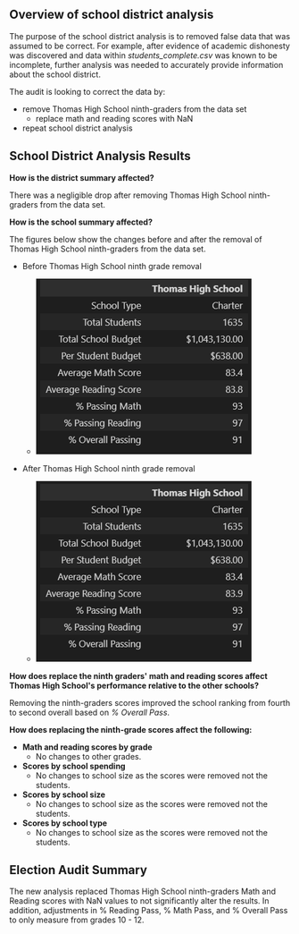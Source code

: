 ## Overview of school district analysis

The purpose of the school district analysis is to removed false data that was assumed to be correct. For example, after evidence of academic dishonesty was discovered and data within *students_complete.csv* was known to be incomplete, further analysis was needed to accurately provide information about the school district.

The audit is looking to correct the data by:
- remove Thomas High School ninth-graders from the data set
    - replace math and reading scores with NaN
- repeat school district analysis

## School District Analysis Results
**How is the district summary affected?**

There was a negligible drop after removing Thomas High School ninth-graders from the data set. 

**How is the school summary affected?**

The figures below show the changes before and after the removal of Thomas High School ninth-graders from the data set.

- Before Thomas High School ninth grade removal
    - ![Before THS Ninth grade removal](https://github.com/HappyM0f0/School_District_Analysis/blob/main/Resources/Before_removal.png)

- After Thomas High School ninth grade removal
    - ![Before THS Ninth grade removal](https://github.com/HappyM0f0/School_District_Analysis/blob/main/Resources/After_removal.png)

**How does replace the ninth graders' math and reading scores affect Thomas High School's performance relative to the other schools?**

Removing the ninth-graders scores improved the school ranking from fourth to second overall based on *% Overall Pass*. 

**How does replacing the ninth-grade scores affect the following:**
- **Math and reading scores by grade**
    - No changes to other grades.
- **Scores by school spending**
    - No changes to school size as the scores were removed not the students.
- **Scores by school size**
    - No changes to school size as the scores were removed not the students.
- **Scores by school type**
    - No changes to school size as the scores were removed not the students.

## Election Audit Summary

The new analysis replaced Thomas High School ninth-graders Math and Reading scores with NaN values to not significantly alter the results. In addition, adjustments in % Reading Pass, % Math Pass, and % Overall Pass to only measure from grades 10 - 12.
